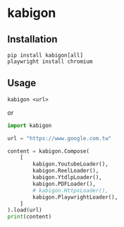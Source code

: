 # kabigon

## Installation

```shell
pip install kabigon[all]
playwright install chromium
```

## Usage

```shell
kabigon <url>
```

or

```python
import kabigon

url = "https://www.google.com.tw"

content = kabigon.Compose(
    [
        kabigon.YoutubeLoader(),
        kabigon.ReelLoader(),
        kabigon.YtdlpLoader(),
        kabigon.PDFLoader(),
        # kabigon.HttpxLoader(),
        kabigon.PlaywrightLoader(),
    ]
).load(url)
print(content)
```
